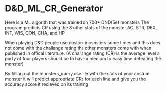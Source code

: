 # D&D_ML_CR_Generator

Here is a ML algorith that was trained on 700+ DND(5e) monsters
The program predicts CR using the 8 other stats of the monster
AC, STR, DEX, INT, WIS, CON, CHA, and HP

When playing D&D people use custom mosnsters some times and this does not come with the challange rating the other monsters come with when published in offical literature.
(A challange rating (CR) is the average level a party of four players should be to have a medium to easy time defeating the monster)

By filling out the monsters_query.csv file with the stats of your custom monster it will predict appropriate CRs for each line and give you the accuracy score it recieved on its  training
